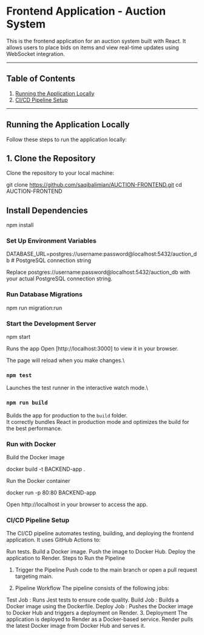 # Frontend Application - Auction System

This is the frontend application for an auction system built with React. It allows users to place bids on items and view real-time updates using WebSocket integration.

---

## Table of Contents
1. [Running the Application Locally](#running-the-application-locally)
2. [CI/CD Pipeline Setup](#cicd-pipeline-setup)

---

## Running the Application Locally

Follow these steps to run the application locally:

## 1. Clone the Repository
Clone the repository to your local machine:

git clone https://github.com/saqibalimian/AUCTION-FRONTEND.git
cd AUCTION-FRONTEND

## Install Dependencies
npm install

### Set Up Environment Variables
DATABASE_URL=postgres://username:password@localhost:5432/auction_db # PostgreSQL connection string

Replace postgres://username:password@localhost:5432/auction_db with your actual PostgreSQL connection string.

### Run Database Migrations
npm run migration:run

### Start the Development Server
 npm start

Runs the app 
Open [http://localhost:3000] to view it in your browser.

The page will reload when you make changes.\


### `npm test`

Launches the test runner in the interactive watch mode.\



### `npm run build`

Builds the app for production to the `build` folder.\
It correctly bundles React in production mode and optimizes the build for the best performance.



### Run with Docker 
Build the Docker image

docker build -t BACKEND-app .

Run the Docker container

docker run -p 80:80 BACKEND-app

Open http://localhost in your browser to access the app.


### CI/CD Pipeline Setup

The CI/CD pipeline automates testing, building, and deploying the frontend application. It uses GitHub Actions to:

Run tests.
Build a Docker image.
Push the image to Docker Hub.
Deploy the application to Render.
Steps to Run the Pipeline
1. Trigger the Pipeline
Push code to the main branch or open a pull request targeting main.

2. Pipeline Workflow
The pipeline consists of the following jobs:

Test Job : Runs Jest tests to ensure code quality.
Build Job : Builds a Docker image using the Dockerfile.
Deploy Job : Pushes the Docker image to Docker Hub and triggers a deployment on Render.
3. Deployment
The application is deployed to Render as a Docker-based service.
Render pulls the latest Docker image from Docker Hub and serves it.
